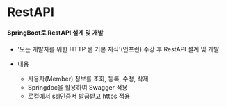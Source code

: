# RestAPI 
#### SpringBoot로 RestAPI 설계 및 개발

* '모든 개발자를 위한 HTTP 웹 기본 지식'(인프런) 수강 후 RestAPI 설계 및 개발

* 내용
  - 사용자(Member) 정보를 조회, 등록, 수정, 삭제
  - Springdoc을 활용하여 Swagger 적용
  - 로컬에서 ssl인증서 발급받고 https 적용
